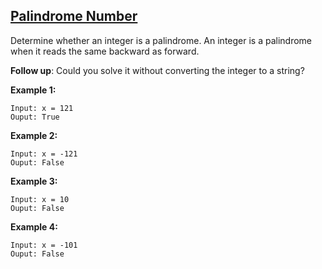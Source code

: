 ## [Palindrome Number](https://leetcode.com/problems/palindrome-number/)

Determine whether an integer is a palindrome. An integer is a palindrome when it reads the same backward as forward.

**Follow up**: Could you solve it without converting the integer to a string?


**Example 1:**

```
Input: x = 121
Ouput: True
```

**Example 2:**

```
Input: x = -121
Ouput: False
```

**Example 3:**

```
Input: x = 10
Ouput: False
```

**Example 4:**

```
Input: x = -101
Ouput: False
```


